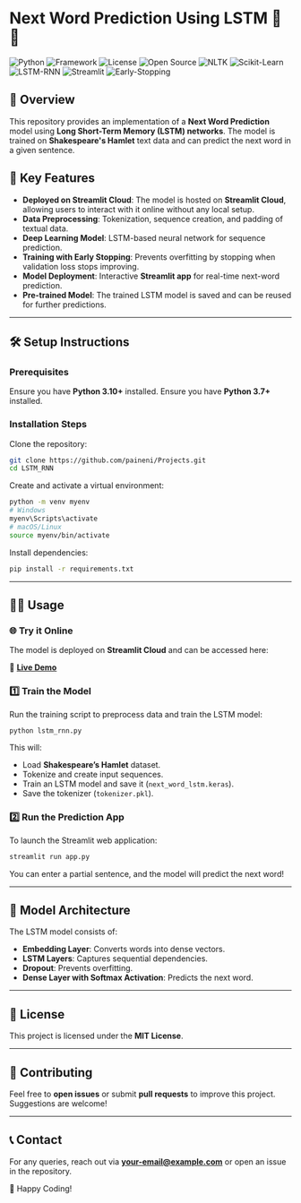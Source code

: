 # Next Word Prediction Using LSTM 🤖📖

![Python](https://img.shields.io/badge/Python-3.7+-blue)
![Framework](https://img.shields.io/badge/Framework-TensorFlow-orange)
![License](https://img.shields.io/badge/License-MIT-green)
![Open Source](https://img.shields.io/badge/Open%20Source-%E2%9D%A4-red)
![NLTK](https://img.shields.io/badge/NLTK-Natural%20Language%20Toolkit-yellowgreen)
![Scikit-Learn](https://img.shields.io/badge/Scikit--Learn-ML-blue)
![LSTM-RNN](https://img.shields.io/badge/LSTM-RNN-deepblue)
![Streamlit](https://img.shields.io/badge/Streamlit-Web%20App-red)
![Early-Stopping](https://img.shields.io/badge/Early%20Stopping-Regularization-orange)

## 📌 Overview
This repository provides an implementation of a **Next Word Prediction** model using **Long Short-Term Memory (LSTM) networks**. The model is trained on **Shakespeare's Hamlet** text data and can predict the next word in a given sentence.

## 🚀 Key Features
- **Deployed on Streamlit Cloud**: The model is hosted on **Streamlit Cloud**, allowing users to interact with it online without any local setup.
- **Data Preprocessing**: Tokenization, sequence creation, and padding of textual data.
- **Deep Learning Model**: LSTM-based neural network for sequence prediction.
- **Training with Early Stopping**: Prevents overfitting by stopping when validation loss stops improving.
- **Model Deployment**: Interactive **Streamlit app** for real-time next-word prediction.
- **Pre-trained Model**: The trained LSTM model is saved and can be reused for further predictions.

---
## 🛠️ Setup Instructions

### **Prerequisites**
Ensure you have **Python 3.10+** installed.
Ensure you have **Python 3.7+** installed.

### **Installation Steps**
Clone the repository:
```sh
git clone https://github.com/paineni/Projects.git
cd LSTM_RNN
```

Create and activate a virtual environment:
```sh
python -m venv myenv
# Windows
myenv\Scripts\activate
# macOS/Linux
source myenv/bin/activate
```

Install dependencies:
```sh
pip install -r requirements.txt
```

---
## 🧑‍💻 Usage

### **🌐 Try it Online**
The model is deployed on **Streamlit Cloud** and can be accessed here:

🔗 **[Live Demo](your-streamlit-app-link)**


### **1️⃣ Train the Model**
Run the training script to preprocess data and train the LSTM model:
```sh
python lstm_rnn.py
```
This will:
- Load **Shakespeare’s Hamlet** dataset.
- Tokenize and create input sequences.
- Train an LSTM model and save it (`next_word_lstm.keras`).
- Save the tokenizer (`tokenizer.pkl`).

### **2️⃣ Run the Prediction App**
To launch the Streamlit web application:
```sh
streamlit run app.py
```
You can enter a partial sentence, and the model will predict the next word!

---
## 🔬 Model Architecture
The LSTM model consists of:
- **Embedding Layer**: Converts words into dense vectors.
- **LSTM Layers**: Captures sequential dependencies.
- **Dropout**: Prevents overfitting.
- **Dense Layer with Softmax Activation**: Predicts the next word.

---
## 📜 License
This project is licensed under the **MIT License**.

---
## 🤝 Contributing
Feel free to **open issues** or submit **pull requests** to improve this project. Suggestions are welcome!

---
## 📞 Contact
For any queries, reach out via **[your-email@example.com](mailto:your-email@example.com)** or open an issue in the repository.

🚀 Happy Coding!

